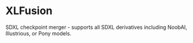 # XLFusion
SDXL checkpoint merger - supports all SDXL derivatives including NoobAI, Illustrious, or Pony models.

